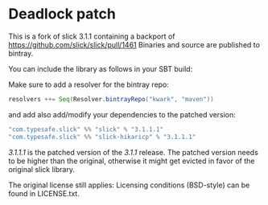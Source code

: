 Deadlock patch
==============
This is a fork of slick 3.1.1 containing a backport of https://github.com/slick/slick/pull/1461
Binaries and source are published to bintray.

You can include the library as follows in your SBT build:

Make sure to add a resolver for the bintray repo:

```scala
resolvers ++= Seq(Resolver.bintrayRepo("kwark", "maven"))
```

and add also add/modify your dependencies to the patched version:

```scala
"com.typesafe.slick" %% "slick" % "3.1.1.1"
"com.typesafe.slick" %% "slick-hikaricp" % "3.1.1.1"
```
*3.1.1.1* is the patched version of the *3.1.1* release. The patched version needs to be higher than the original, otherwise it might get evicted in favor of the original slick library.

The original license still applies: Licensing conditions (BSD-style) can be found in LICENSE.txt.


